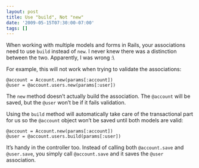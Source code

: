 ```yaml
---
layout: post
title: Use "build", Not "new"
date: '2009-05-15T07:30:00-07:00'
tags: []
---
```

When working with multiple models and forms in Rails, your associations need to
use `build` instead of `new`. I never knew there was a distinction between the
two. Apparently, I was wrong :\ <!--more-->

For example, this will not work when trying to validate the associations:

```
@account = Account.new(params[:account])
@user = @account.users.new(params[:user])
```

The `new` method doesn’t actually build the association. The `@account` will be
saved, but the `@user` won’t be if it fails validation.

Using the `build` method will automatically take care of the transactional part
for us so the `@account` object won’t be saved until both models are valid:

```
@account = Account.new(params[:account])
@user = @account.users.build(params[:user])
```

It’s handy in the controller too. Instead of calling both `@account.save` and
`@user.save`, you simply call `@account.save` and it saves the `@user`
association.

